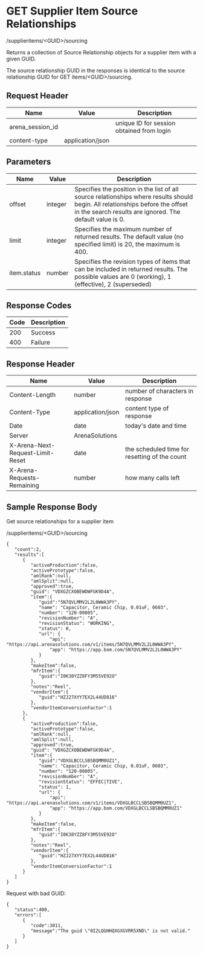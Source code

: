 # GET Supplier Item Source Relationships
/supplieritems/&lt;GUID&gt;/sourcing

Returns a collection of Source Relationship objects for a supplier item with a given GUID.

The source relationship GUID in the responses is identical to the source relationship GUID for GET items/&lt;GUID&gt;/sourcing.

## Request Header

| Name  | Value  | Description  |
|  --- |  --- |  --- | 
| arena_session_id  |   | unique ID for session obtained from login  |
| content-type  | application/json  |   |

## Parameters

| Name  | Value  | Description  |
|  --- |  --- |  --- | 
| offset  | integer  | Specifies the position in the list of all source relationships where results should begin. All relationships before the offset in the search results are ignored. The default value is 0.  |
| limit  | integer  | Specifies the maximum number of returned results. The default value \(no specified limit\) is 20, the maximum is 400.  |
| item.status  | number  | Specifies the revision types of items that can be included in returned results. The possible values are 0 \(working\), 1 \(effective\), 2 \(superseded\)  |

## Response Codes

| Code  | Description  |
|  --- |  --- | 
| 200  | Success  |
| 400  | Failure  |

## Response Header

| Name  | Value  | Description  |
|  --- |  --- |  --- | 
| Content-Length  | number  | number of characters in response  |
| Content-Type  | application/json  | content type of response  |
| Date  | date  | today's date and time  |
| Server  | ArenaSolutions  |   |
| X-Arena-Next-Request-Limit-Reset   | date  | the scheduled time for resetting of the count  |
| X-Arena-Requests-Remaining   | number  | how many calls left  |

## Sample Response Body
Get source relationships for a supplier item

/supplieritems/&lt;GUID&gt;/sourcing

```
{  
   "count":2,
   "results":[  
      {  
         "activeProduction":false,
         "activePrototype":false,
         "amlRank":null,
         "amlSplit":null,
         "approved":true,
         "guid": "VDXGZCXOBEWDWFGK9D4A",
         "item":{  
            "guid":"5N7QVLMMV2L2L0WWA3PY",
            "name": "Capacitor, Ceramic Chip, 0.01uF, 0603",
            "number": "120-00005",
            "revisionNumber": "A",
            "revisionStatus": "WORKING",
            "status": 0,
            "url": {
                "api": "https://api.arenasolutions.com/v1/items/5N7QVLMMV2L2L0WWA3PY",
                "app": "https://app.bom.com/5N7QVLMMV2L2L0WWA3PY"
            }
         },
         "makeItem":false,
         "mfrItem":{  
            "guid":"I0K38YZZ8FY3M55VE92O"
         },
         "notes":"Reel",
         "vendorItem":{  
            "guid":"HZJ27XYY7EX2L44UD816"
         },
         "vendorItemConversionFactor":1
      },
      {  
         "activeProduction":false,
         "activePrototype":false,
         "amlRank":null,
         "amlSplit":null,
         "approved":true,
         "guid": "VDXGZCXOBEWDWFGK9D4A",
         "item":{  
            "guid":"VDXGLBCCLSBSBQMM0UZ1",
            "name": "Capacitor, Ceramic Chip, 0.01uF, 0603",
            "number": "120-00005",
            "revisionNumber": "A",
            "revisionStatus": "EFFEC|TIVE",
            "status": 1,
            "url": {
                "api": "https://api.arenasolutions.com/v1/items/VDXGLBCCLSBSBQMM0UZ1",
                "app": "https://app.bom.com/VDXGLBCCLSBSBQMM0UZ1"
            }     
         },
         "makeItem":false,
         "mfrItem":{  
            "guid":"I0K38YZZ8FY3M55VE92O"
         },
         "notes":"Reel",
         "vendorItem":{  
            "guid":"HZJ27XYY7EX2L44UD816"
         },
         "vendorItemConversionFactor":1
      }
   ]
}

```
Request with bad GUID:

```
{  
   "status":400,
   "errors":[  
      {  
         "code":3011,
         "message":"The guid \"0I2LQGHHQXGXGVRR5XND\" is not valid."
      }
   ]
}
```
